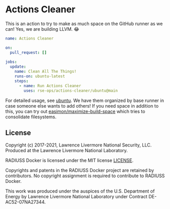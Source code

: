# Actions Cleaner

This is an action to try to make as much space on the GitHub runner as we can!
Yes, we are building LLVM. 😂️

```yaml
name: Actions Cleaner

on: 
  pull_request: []
 
jobs:
  update:
    name: Clean All The Things!
    runs-on: ubuntu-latest
    steps:
      - name: Run Actions Cleaner
        uses: rse-ops/actions-cleaner/ubuntu@main
```

For detailed usage, see [ubuntu](ubuntu). We have them organized by base runner in case someone
else wants to add others! If you need space in addition to this, you can try out
[easimon/maximize-build-space](https://github.com/easimon/maximize-build-space#how-it-works) which
tries to consolidate filesystems.


License
-------

Copyright (c) 2017-2021, Lawrence Livermore National Security, LLC. 
Produced at the Lawrence Livermore National Laboratory.

RADIUSS Docker is licensed under the MIT license [LICENSE](./LICENSE).

Copyrights and patents in the RADIUSS Docker project are retained by
contributors. No copyright assignment is required to contribute to RADIUSS
Docker.

This work was produced under the auspices of the U.S. Department of
Energy by Lawrence Livermore National Laboratory under Contract
DE-AC52-07NA27344.
